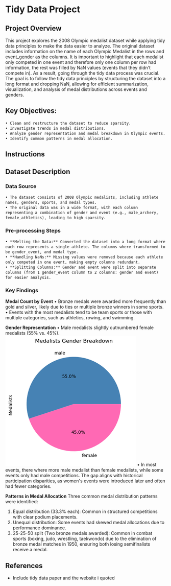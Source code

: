 # Tidy Data Project

## Project Overview 
This project explores the 2008 Olympic medalist dataset while applying tidy data principles to make the data easier to analyze. The original dataset includes information on the name of each Olympic Medalist in the rows and event_gender as the columns. It is important to highlight that each medalist only competed in one event and therefore only one column per row had information, the rest was filled by NaN values (events that they didn’t compete in). As a result, going through the tidy data process was crucial. The goal is to follow the tidy data principles by structuring the dataset into a long format and dropping NaN, allowing for efficient summarization, visualization, and analysis of medal distributions across events and genders.

## Key Objectives:
    • Clean and restructure the dataset to reduce sparsity.
    • Investigate trends in medal distributions.
    • Analyze gender representation and medal breakdown in Olympic events.
    • Identify common patterns in medal allocation.

## Instructions 


## Dataset Description 
### Data Source  
    • The dataset consists of 2008 Olympic medalists, including athlete names, genders, sports, and medal types.
    • The original data was in a wide format, with each column representing a combination of gender and event (e.g., male_archery, female_athletics), leading to high sparsity.

### Pre-processing Steps
    • **Melting the Data:** Converted the dataset into a long format where each row represents a single athlete. The columns where transformed to be gender_event, and medal type.
    • **Handling NaNs:** Missing values were removed because each athlete only competed in one event, making empty columns redundant.
    • **Splitting Columns:** Gender and event were split into separate columns (from 1 gender_event column to 2 columns: gender and event) for easier analysis.

### Key Findings
**Medal Count by Event**
    • Bronze medals were awarded more frequently than gold and silver, likely due to ties or multiple bronze winners in some sports. 
    • Events with the most medalists tend to be team sports or those with multiple categories, such as athletics, rowing, and swimming.

**Gender Representation**
    • Male medalists slightly outnumbered female medalists (55% vs. 45%).
    ![alt text](image.png)
    • In most events, there where more male medalist than female medalists, while some events only had male competitions. The gap aligns with historical participation disparities, as women's events were introduced later and often had fewer categories.

**Patterns in Medal Allocation**
Three common medal distribution patterns were identified:
1.	Equal distribution (33.3% each): Common in structured competitions with clear podium placements.
2.	Unequal distribution: Some events had skewed medal allocations due to performance dominance.
3.	25-25-50 split (Two bronze medals awarded): Common in combat sports (boxing, judo, wrestling, taekwondo) due to the elimination of bronze medal matches in 1950, ensuring both losing semifinalists receive a medal.

## **References**
- Include tidy data paper and the website i quoted 

